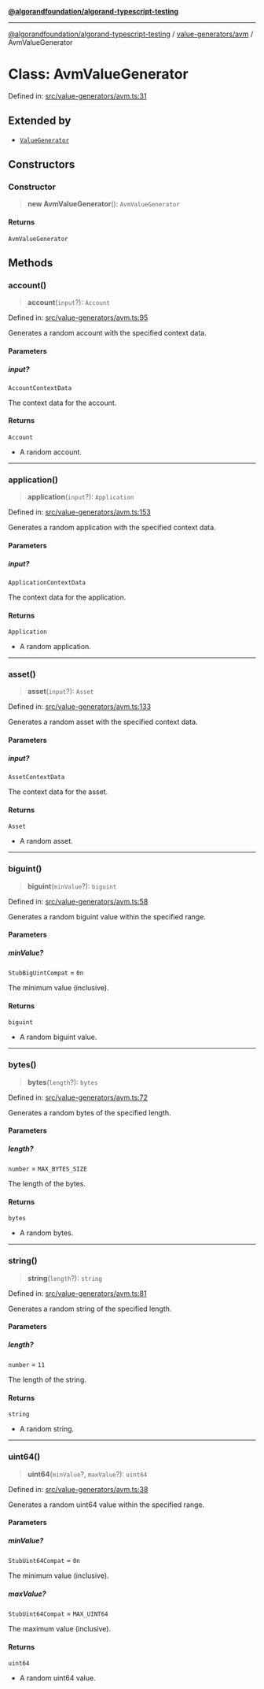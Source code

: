 [**@algorandfoundation/algorand-typescript-testing**](../../../README.md)

***

[@algorandfoundation/algorand-typescript-testing](../../../README.md) / [value-generators/avm](../README.md) / AvmValueGenerator

# Class: AvmValueGenerator

Defined in: [src/value-generators/avm.ts:31](https://github.com/algorandfoundation/algorand-typescript-testing/blob/main/src/value-generators/avm.ts#L31)

## Extended by

- [`ValueGenerator`](../../classes/ValueGenerator.md)

## Constructors

### Constructor

> **new AvmValueGenerator**(): `AvmValueGenerator`

#### Returns

`AvmValueGenerator`

## Methods

### account()

> **account**(`input`?): `Account`

Defined in: [src/value-generators/avm.ts:95](https://github.com/algorandfoundation/algorand-typescript-testing/blob/main/src/value-generators/avm.ts#L95)

Generates a random account with the specified context data.

#### Parameters

##### input?

`AccountContextData`

The context data for the account.

#### Returns

`Account`

- A random account.

***

### application()

> **application**(`input`?): `Application`

Defined in: [src/value-generators/avm.ts:153](https://github.com/algorandfoundation/algorand-typescript-testing/blob/main/src/value-generators/avm.ts#L153)

Generates a random application with the specified context data.

#### Parameters

##### input?

`ApplicationContextData`

The context data for the application.

#### Returns

`Application`

- A random application.

***

### asset()

> **asset**(`input`?): `Asset`

Defined in: [src/value-generators/avm.ts:133](https://github.com/algorandfoundation/algorand-typescript-testing/blob/main/src/value-generators/avm.ts#L133)

Generates a random asset with the specified context data.

#### Parameters

##### input?

`AssetContextData`

The context data for the asset.

#### Returns

`Asset`

- A random asset.

***

### biguint()

> **biguint**(`minValue`?): `biguint`

Defined in: [src/value-generators/avm.ts:58](https://github.com/algorandfoundation/algorand-typescript-testing/blob/main/src/value-generators/avm.ts#L58)

Generates a random biguint value within the specified range.

#### Parameters

##### minValue?

`StubBigUintCompat` = `0n`

The minimum value (inclusive).

#### Returns

`biguint`

- A random biguint value.

***

### bytes()

> **bytes**(`length`?): `bytes`

Defined in: [src/value-generators/avm.ts:72](https://github.com/algorandfoundation/algorand-typescript-testing/blob/main/src/value-generators/avm.ts#L72)

Generates a random bytes of the specified length.

#### Parameters

##### length?

`number` = `MAX_BYTES_SIZE`

The length of the bytes.

#### Returns

`bytes`

- A random bytes.

***

### string()

> **string**(`length`?): `string`

Defined in: [src/value-generators/avm.ts:81](https://github.com/algorandfoundation/algorand-typescript-testing/blob/main/src/value-generators/avm.ts#L81)

Generates a random string of the specified length.

#### Parameters

##### length?

`number` = `11`

The length of the string.

#### Returns

`string`

- A random string.

***

### uint64()

> **uint64**(`minValue`?, `maxValue`?): `uint64`

Defined in: [src/value-generators/avm.ts:38](https://github.com/algorandfoundation/algorand-typescript-testing/blob/main/src/value-generators/avm.ts#L38)

Generates a random uint64 value within the specified range.

#### Parameters

##### minValue?

`StubUint64Compat` = `0n`

The minimum value (inclusive).

##### maxValue?

`StubUint64Compat` = `MAX_UINT64`

The maximum value (inclusive).

#### Returns

`uint64`

- A random uint64 value.
